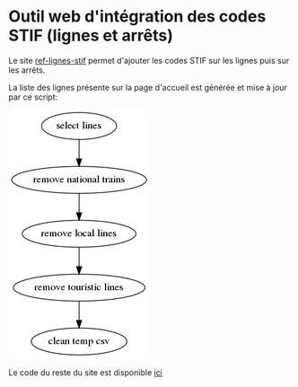 # Outil web d'intégration des codes STIF (lignes et arrêts)
Le site [ref-lignes-stif](https://ref-lignes-stif.5apps.com/) permet d'ajouter les codes STIF sur les lignes puis sur les arrêts.

La liste des lignes présente sur la page d'accueil est générée et mise à jour par ce script:

![process de màj](ref-lignes-stif.png)


Le code du reste du site est disponible [ici](https://github.com/nlehuby/OSM_snippets/tree/master/STIF-to-OSM)
